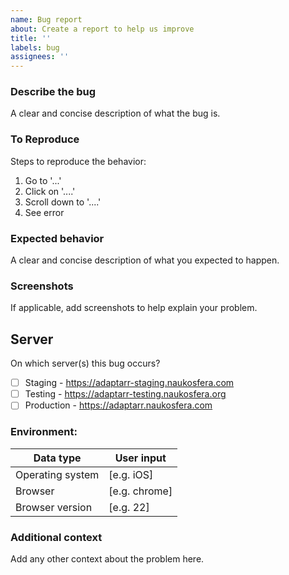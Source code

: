 ```yaml
---
name: Bug report
about: Create a report to help us improve
title: ''
labels: bug
assignees: ''
---
```


### Describe the bug
A clear and concise description of what the bug is.

### To Reproduce
Steps to reproduce the behavior:
1. Go to '...'
2. Click on '....'
3. Scroll down to '....'
4. See error

### Expected behavior
A clear and concise description of what you expected to happen.

### Screenshots
If applicable, add screenshots to help explain your problem.

## Server
On which server(s) this bug occurs?
- [ ] Staging - https://adaptarr-staging.naukosfera.com
- [ ] Testing - https://adaptarr-testing.naukosfera.org
- [ ] Production - https://adaptarr.naukosfera.com

### Environment:
|**Data type**    |**User input** |
|-----------------|---------------|
|Operating system | [e.g. iOS]    |
|Browser          | [e.g. chrome] |
|Browser version  | [e.g. 22]     |

### Additional context
Add any other context about the problem here.
